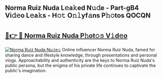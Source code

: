 ## Norma Ruiz Nuda L𝚎a𝚔ed N𝚞𝚍e - Part-gB4 Vi𝚍𝚎o L𝚎a𝚔s - H𝚘𝚝 O𝚗𝚕yf𝚊ns P𝚑𝚘tos QOCQN

# <h2><a href="http://kf90jv6.oniu.top/?m=Norma+Ruiz+Nuda">🔗👉 🔴 Norma Ruiz Nuda P𝚑ot𝚘𝚜 V𝚒d𝚎o</a></h2>

[![Norma Ruiz Nuda Nu𝚍e𝚜](https://i.imgur.com/0qMVB7G.gif)](http://kf90jv6.oniu.top/?m=Norma+Ruiz+Nuda)
Online influencer Norma Ruiz Nuda, famed for sharing dance and lifestyle knowledge, through presentations and personal vlogs. Approachability and authenticity are the keys to Norma Ruiz Nuda's public persona, but the enigma of his private life continues to captivate the public's imagination.  
